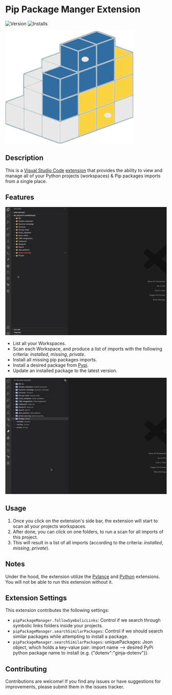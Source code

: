# Pip Package Manger Extension
![Version](https://img.shields.io/visual-studio-marketplace/v/ima-miz-vscode.pip-package-manager) ![Installs](https://img.shields.io/visual-studio-marketplace/i/ima-miz-vscode.pip-package-manager)

<p><img src="https://github.com/Imanuel-Miz/vscode-pip-package-manager/blob/main/pip-manager-main.png?raw=true" alt="Extension Logo"></p>


## Description

This is a [Visual Studio Code](https://code.visualstudio.com/) [extension](https://marketplace.visualstudio.com/) that provides the ability to view and manage all of your Python projects (workspaces) & Pip packages imports from a single place.

## Features
<p><img src="https://github.com/Imanuel-Miz/vscode-pip-package-manager/blob/main/demo/scan_folders.gif?raw=true" alt="Scan Folders"></p>

- List all your Workspaces.
- Scan each Workspace, and produce a list of imports with the following criteria: *installed*, *missing*, *private*.
- Install all missing pip packages imports.
- Install a desired package from [Pypi](https://pypi.org/).
- Update an installed package to the latest version.

<p><img src="https://github.com/Imanuel-Miz/vscode-pip-package-manager/blob/main/demo/results_and_features.gif?raw=true" alt="Features"></p>

## Usage

1. Once you click on the extension's side bar, the extension will start to scan all your projects workspaces.
2. After done, you can click on one folders, to run a scan for all imports of this project.
3. This will result in a list of all imports (according to the criteria: *installed*, *missing*, *private*).


## Notes
Under the hood, the extension utilize the [Pylance](https://marketplace.visualstudio.com/items?itemName=ms-python.vscode-pylance) and [Python](https://marketplace.visualstudio.com/items?itemName=ms-python.python) extensions. You will not be able to run this extension without it.

## Extension Settings

This extension contributes the following settings:

- `pipPackageManager.followSymbolicLinks`: Control if we search through symbolic links folders inside your projects.
- `pipPackageManager.searchSimilarPackages`: Control if we should search similar packages while attempting to install a package.
- `pipPackageManager.searchSimilarPackages`: uniquePackages: Json object, which holds a key-value pair: import name --> desired PyPi python package name to install (e.g. {"dotenv":"ginja-dotenv"}).

## Contributing

Contributions are welcome! If you find any issues or have suggestions for improvements, please submit them in the issues tracker.
